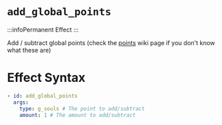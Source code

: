 # `add_global_points`
:::infoPermanent Effect
:::

Add / subtract global points (check the [points](https://plugins.auxilor.io/effects/points) wiki page if you don't know what these are)

# Effect Syntax
```yaml
- id: add_global_points
  args:
    type: g_souls # The point to add/subtract
    amount: 1 # The amount to add/subtract
```
